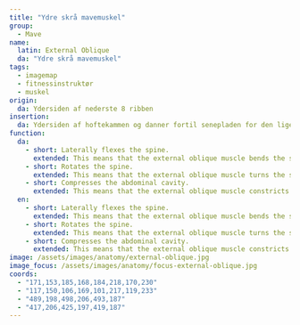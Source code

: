 ```yaml
---
title: "Ydre skrå mavemuskel"
group:
  - Mave
name:
  latin: External Oblique
  da: "Ydre skrå mavemuskel"
tags:
  - imagemap
  - fitnessinstruktør
  - muskel
origin: 
  da: Ydersiden af nederste 8 ribben
insertion: 
  da: Ydersiden af hoftekammen og danner fortil senepladen for den lige bugmuskel sammen med den indre skrå og den tværgående og mødes med den modsatte sides muskel i den hvide linie
function:
  da:
    - short: Laterally flexes the spine.
      extended: This means that the external oblique muscle bends the spine to the side (i.e. it moves the ribcage downward to the side towards the pelvis).
    - short: Rotates the spine.
      extended: This means that the external oblique muscle turns the spine to the side (i.e. it twists the torso).
    - short: Compresses the abdominal cavity.
      extended: This means that the external oblique muscle constricts the organs of the abdominal cavity and can increase intra-abdominal pressure (i.e. such as during a valsalva maneuver).
  en:
    - short: Laterally flexes the spine.
      extended: This means that the external oblique muscle bends the spine to the side (i.e. it moves the ribcage downward to the side towards the pelvis).
    - short: Rotates the spine.
      extended: This means that the external oblique muscle turns the spine to the side (i.e. it twists the torso).
    - short: Compresses the abdominal cavity.
      extended: This means that the external oblique muscle constricts the organs of the abdominal cavity and can increase intra-abdominal pressure (i.e. such as during a valsalva maneuver).
image: /assets/images/anatomy/external-oblique.jpg
image_focus: /assets/images/anatomy/focus-external-oblique.jpg
coords:
  - "171,153,185,168,184,218,170,230"
  - "117,150,106,169,101,217,119,233"
  - "489,198,498,206,493,187"
  - "417,206,425,197,419,187"
---
```

